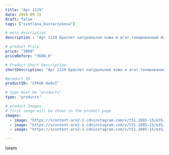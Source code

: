 ```yaml
---
title: "Арт 1129"
date: 2020-09-15
draft: false
tags: ["svetlana_kustarnikova"]

# meta description
description : "Арт 1129 Браслет натуральная кожа и агат тонированный Автор дизайна@ mea _ elena _"

# product Price
price: "3000"
priceBefore: "3600.0"

# Product Short Description
shortDescription: "Арт 1129 Браслет натуральная кожа и агат тонированный Автор дизайна@ mea _ elena _"

#product ID
productID: "CFKGK-AoOvI"

# type must be "products"
type: "products"

# product Images
# first image will be shown in the product page
images:
  - image: "https://scontent-arn2-1.cdninstagram.com/v/t51.2885-15/e35/119470250_121859082747423_2595975519675321405_n.jpg?se=7&tp=1&_nc_ht=scontent-arn2-1.cdninstagram.com&_nc_cat=103&_nc_ohc=FM8Y2AUhN2AAX-l2UG7&ccb=7-4&oh=a8d6feb3451e9f7d14c3ef865489159a&oe=6081EE7A&ig_cache_key=MjM5ODc1Njg4NzgxMzE4MDA3Nw%3D%3D.2-ccb7-4"
  - image: "https://scontent-arn2-1.cdninstagram.com/v/t51.2885-15/e35/119386205_724507998105158_6384787270104736313_n.jpg?se=8&tp=1&_nc_ht=scontent-arn2-1.cdninstagram.com&_nc_cat=102&_nc_ohc=_Dj6OZZIficAX9ql0I9&ccb=7-4&oh=e880a86803d9778d0bfdee2f60ec59f9&oe=60815878&ig_cache_key=MjM5ODc1Njg4NzgzMDExNDE3Mg%3D%3D.2-ccb7-4"
  - image: "https://scontent-arn2-1.cdninstagram.com/v/t51.2885-15/e35/119344243_186036789659863_1492091225203311960_n.jpg?se=8&tp=1&_nc_ht=scontent-arn2-1.cdninstagram.com&_nc_cat=107&_nc_ohc=ufg2VpDfPHQAX_Yq3Ek&ccb=7-4&oh=c70d3fe1cf0f308135f3fcfe176b99c7&oe=608395DD&ig_cache_key=MjM5ODc1Njg4NzgzODM5MzM2Mw%3D%3D.2-ccb7-4"

---
```

lorem
